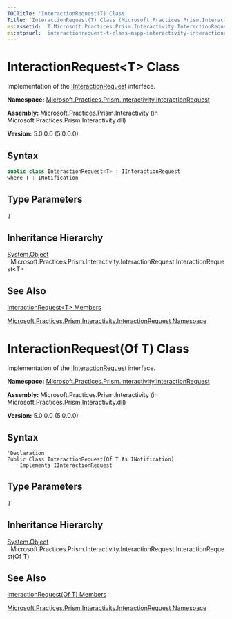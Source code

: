 ```yaml
---
TOCTitle: 'InteractionRequest(T) Class'
Title: 'InteractionRequest(T) Class (Microsoft.Practices.Prism.Interactivity.InteractionRequest)'
ms:assetid: 'T:Microsoft.Practices.Prism.Interactivity.InteractionRequest.InteractionRequest\`1'
ms:mtpsurl: 'interactionrequest-t-class-mspp-interactivity-interactionrequest.md'
---
```



# InteractionRequest&lt;T&gt; Class

Implementation of the [IInteractionRequest](/patterns-practices/reference/iinteractionrequest-interface-mspp-interactivity-interactionrequest) interface.

**Namespace:** [Microsoft.Practices.Prism.Interactivity.InteractionRequest](/patterns-practices/reference/mspp-interactivity-interactionrequest-namespace)

**Assembly:** Microsoft.Practices.Prism.Interactivity (in Microsoft.Practices.Prism.Interactivity.dll)

**Version:** 5.0.0.0 (5.0.0.0)

## Syntax

```C#
public class InteractionRequest<T> : IInteractionRequest
where T : INotification
```

## Type Parameters

*T*  

## Inheritance Hierarchy

[System.Object](http://msdn.microsoft.com/en-us/library/e5kfa45b)  
  Microsoft.Practices.Prism.Interactivity.InteractionRequest.InteractionRequest&lt;T&gt;

## See Also

[InteractionRequest&lt;T&gt; Members](/patterns-practices/reference/interactionrequest-t-members-mspp-interactivity-interactionrequest)

[Microsoft.Practices.Prism.Interactivity.InteractionRequest Namespace](/patterns-practices/reference/mspp-interactivity-interactionrequest-namespace)


# InteractionRequest(Of T) Class

Implementation of the [IInteractionRequest](/patterns-practices/reference/iinteractionrequest-interface-mspp-interactivity-interactionrequest) interface.

**Namespace:** [Microsoft.Practices.Prism.Interactivity.InteractionRequest](/patterns-practices/reference/mspp-interactivity-interactionrequest-namespace)

**Assembly:** Microsoft.Practices.Prism.Interactivity (in Microsoft.Practices.Prism.Interactivity.dll)

**Version:** 5.0.0.0 (5.0.0.0)

## Syntax

```VB
'Declaration
Public Class InteractionRequest(Of T As INotification)
	Implements IInteractionRequest
```

## Type Parameters

*T*  

## Inheritance Hierarchy

[System.Object](http://msdn.microsoft.com/en-us/library/e5kfa45b)  
  Microsoft.Practices.Prism.Interactivity.InteractionRequest.InteractionRequest(Of T)

## See Also

[InteractionRequest(Of T) Members](/patterns-practices/reference/interactionrequest-t-members-mspp-interactivity-interactionrequest)

[Microsoft.Practices.Prism.Interactivity.InteractionRequest Namespace](/patterns-practices/reference/mspp-interactivity-interactionrequest-namespace)